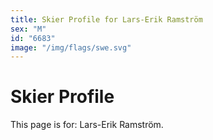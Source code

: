 ```yaml
---
title: Skier Profile for Lars-Erik Ramström
sex: "M"
id: "6683"
image: "/img/flags/swe.svg" 
---
```


# Skier Profile

This page is for: Lars-Erik Ramström.
    